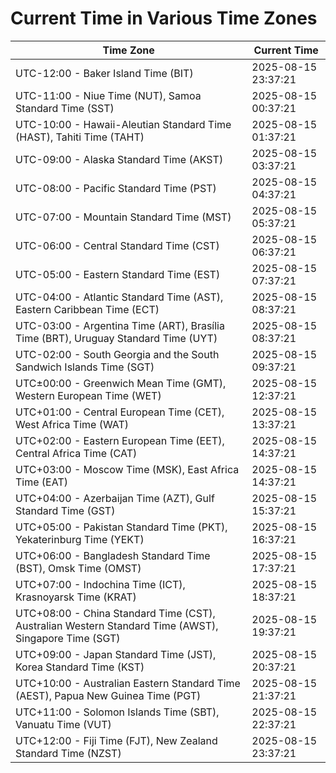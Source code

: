# Current Time in Various Time Zones

| Time Zone | Current Time |
|-----------|--------------|
| UTC-12:00 - Baker Island Time (BIT) | 2025-08-15 23:37:21 |
| UTC-11:00 - Niue Time (NUT), Samoa Standard Time (SST) | 2025-08-15 00:37:21 |
| UTC-10:00 - Hawaii-Aleutian Standard Time (HAST), Tahiti Time (TAHT) | 2025-08-15 01:37:21 |
| UTC-09:00 - Alaska Standard Time (AKST) | 2025-08-15 03:37:21 |
| UTC-08:00 - Pacific Standard Time (PST) | 2025-08-15 04:37:21 |
| UTC-07:00 - Mountain Standard Time (MST) | 2025-08-15 05:37:21 |
| UTC-06:00 - Central Standard Time (CST) | 2025-08-15 06:37:21 |
| UTC-05:00 - Eastern Standard Time (EST) | 2025-08-15 07:37:21 |
| UTC-04:00 - Atlantic Standard Time (AST), Eastern Caribbean Time (ECT) | 2025-08-15 08:37:21 |
| UTC-03:00 - Argentina Time (ART), Brasília Time (BRT), Uruguay Standard Time (UYT) | 2025-08-15 08:37:21 |
| UTC-02:00 - South Georgia and the South Sandwich Islands Time (SGT) | 2025-08-15 09:37:21 |
| UTC±00:00 - Greenwich Mean Time (GMT), Western European Time (WET) | 2025-08-15 12:37:21 |
| UTC+01:00 - Central European Time (CET), West Africa Time (WAT) | 2025-08-15 13:37:21 |
| UTC+02:00 - Eastern European Time (EET), Central Africa Time (CAT) | 2025-08-15 14:37:21 |
| UTC+03:00 - Moscow Time (MSK), East Africa Time (EAT) | 2025-08-15 14:37:21 |
| UTC+04:00 - Azerbaijan Time (AZT), Gulf Standard Time (GST) | 2025-08-15 15:37:21 |
| UTC+05:00 - Pakistan Standard Time (PKT), Yekaterinburg Time (YEKT) | 2025-08-15 16:37:21 |
| UTC+06:00 - Bangladesh Standard Time (BST), Omsk Time (OMST) | 2025-08-15 17:37:21 |
| UTC+07:00 - Indochina Time (ICT), Krasnoyarsk Time (KRAT) | 2025-08-15 18:37:21 |
| UTC+08:00 - China Standard Time (CST), Australian Western Standard Time (AWST), Singapore Time (SGT) | 2025-08-15 19:37:21 |
| UTC+09:00 - Japan Standard Time (JST), Korea Standard Time (KST) | 2025-08-15 20:37:21 |
| UTC+10:00 - Australian Eastern Standard Time (AEST), Papua New Guinea Time (PGT) | 2025-08-15 21:37:21 |
| UTC+11:00 - Solomon Islands Time (SBT), Vanuatu Time (VUT) | 2025-08-15 22:37:21 |
| UTC+12:00 - Fiji Time (FJT), New Zealand Standard Time (NZST) | 2025-08-15 23:37:21 |
